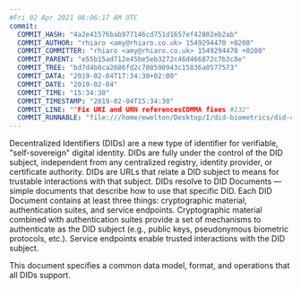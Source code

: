 ```yaml
---
#Fri 02 Apr 2021 06:06:17 AM UTC
commit:
  COMMIT_HASH: "4a2e41576bab977146cd751d1657ef42802eb2ab"
  COMMIT_AUTHOR: "rhiaro <amy@rhiaro.co.uk> 1549294470 +0200"
  COMMIT_COMMITTER: "rhiaro <amy@rhiaro.co.uk> 1549294470 +0200"
  COMMIT_PARENT: "e55b15ad712e45be5eb3272c46d466872c7b3c8e"
  COMMIT_TREE: "bd7d4b0ca2686fd2c708598943c15836a0577573"
  COMMIT_DATA: "2019-02-04T17:34:30+02:00"
  COMMIT_DATE: "2019-02-04"
  COMMIT_TIME: "15:34:30"
  COMMIT_TIMESTAMP: "2019-02-04T15:34:30"
  COMMIT_LINE: ""Fix URI and URN referencesCOMMA fixes #132"
  COMMIT_RUNNABLE: "file:///home/ewelton/Desktop/I/did-biometrics/did-core-dataset/analysis/gitinfo/4a2e41576bab977146cd751d1657ef42802eb2ab/snapshot/index.html"
---
```


<section id="abstract">
<p>
Decentralized Identifiers (DIDs) are a new type of identifier for
verifiable, "self-sovereign" digital identity. DIDs are fully under the
control of the DID subject, independent from any centralized registry,
identity provider, or certificate authority. DIDs are URLs that relate
a DID subject to means for trustable interactions with that subject.
DIDs resolve to DID Documents — simple documents that describe how to
use that specific DID. Each DID Document contains at least three
things: cryptographic material, authentication suites, and service
endpoints. Cryptographic material combined with authentication suites
provide a set of mechanisms to authenticate as the DID subject (e.g.,
public keys, pseudonymous biometric protocols, etc.). Service endpoints
enable trusted interactions with the DID subject.
    </p>
<p>
This document specifies a common data model, format, and operations
that all DIDs support.
    </p>
</section>
